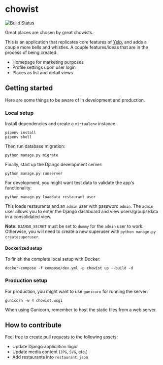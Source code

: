 # chowist

[![Build Status](https://travis-ci.org/huangsam/chowist.svg?branch=master)](https://travis-ci.org/huangsam/chowist)

Great places are chosen by great chowists.

This is an application that replicates core features of [Yelp](https://www.yelp.com/), and adds a couple more bells and whistles. A couple features/ideas that are in the process of being created:

- Homepage for marketing purposes
- Profile settings upon user login
- Places as list and detail views

## Getting started

Here are some things to be aware of in development and production.

### Local setup

Install dependencies and create a `virtualenv` instance:

    pipenv install
    pipenv shell

Then run database migration:

    python manage.py migrate

Finally, start up the Django development server:

    python manage.py runserver

For development, you might want test data to validate the app's functionality:

    python manage.py loaddata restaurant user

This loads restaurants and an `admin` user with password `admin`. The `admin` user allows you to enter the Django dashboard and view users/groups/data in a consolidated view.

**Note:** `DJANGO_SECRET` must be set to `dummy` for the `admin` user to work. Otherwise, you will need to create a new superuser with `python manage.py createsuperuser`.

#### Dockerized setup

To finish the complete local setup with Docker:

    docker-compose -f compose/dev.yml -p chowist up --build -d

### Production setup

For production, you might want to use `gunicorn` for running the server:

    gunicorn -w 4 chowist.wsgi

When using Gunicorn, remember to host the static files from a web server.

## How to contribute

Feel free to create pull requests to the following assets:

- Update Django application logic
- Update media content (`JPG`, `SVG`, etc.)
- Add restaurants into `restaurant.json`
